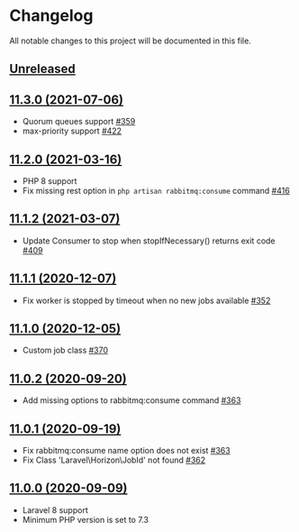 # Changelog

All notable changes to this project will be documented in this file.

## [Unreleased](https://github.com/vyuldashev/laravel-queue-rabbitmq/compare/v11.3.0...master)

## [11.3.0 (2021-07-06)](https://github.com/vyuldashev/laravel-queue-rabbitmq/compare/v11.2.0...v11.3.0)

- Quorum queues support [#359](https://github.com/vyuldashev/laravel-queue-rabbitmq/pull/359)
- max-priority support [#422](https://github.com/vyuldashev/laravel-queue-rabbitmq/pull/422)

## [11.2.0 (2021-03-16)](https://github.com/vyuldashev/laravel-queue-rabbitmq/compare/v11.1.2...v11.2.0)

- PHP 8 support
- Fix missing rest option in `php artisan rabbitmq:consume` command [#416](https://github.com/vyuldashev/laravel-queue-rabbitmq/pull/416)

## [11.1.2 (2021-03-07)](https://github.com/vyuldashev/laravel-queue-rabbitmq/compare/v11.1.1...v11.1.2)

- Update Consumer to stop when stopIfNecessary() returns exit code [#409](https://github.com/vyuldashev/laravel-queue-rabbitmq/pull/409)

## [11.1.1 (2020-12-07)](https://github.com/vyuldashev/laravel-queue-rabbitmq/compare/v11.1.0...v11.1.1)

- Fix worker is stopped by timeout when no new jobs available [#352](https://github.com/vyuldashev/laravel-queue-rabbitmq/issues/352)

## [11.1.0 (2020-12-05)](https://github.com/vyuldashev/laravel-queue-rabbitmq/compare/v11.0.2...v11.1.0)

- Custom job class [#370](https://github.com/vyuldashev/laravel-queue-rabbitmq/issues/370)

## [11.0.2 (2020-09-20)](https://github.com/vyuldashev/laravel-queue-rabbitmq/compare/v11.0.1...v11.0.2)

- Add missing options to rabbitmq:consume command [#363](https://github.com/vyuldashev/laravel-queue-rabbitmq/issues/363)

## [11.0.1 (2020-09-19)](https://github.com/vyuldashev/laravel-queue-rabbitmq/compare/v11.0.0...v11.0.1)

- Fix rabbitmq:consume name option does not exist [#363](https://github.com/vyuldashev/laravel-queue-rabbitmq/issues/363)
- Fix Class 'Laravel\Horizon\JobId' not found [#362](https://github.com/vyuldashev/laravel-queue-rabbitmq/issues/362)

## [11.0.0 (2020-09-09)](https://github.com/vyuldashev/laravel-queue-rabbitmq/compare/v10.2.2...v11.0.0)

- Laravel 8 support
- Minimum PHP version is set to 7.3 
